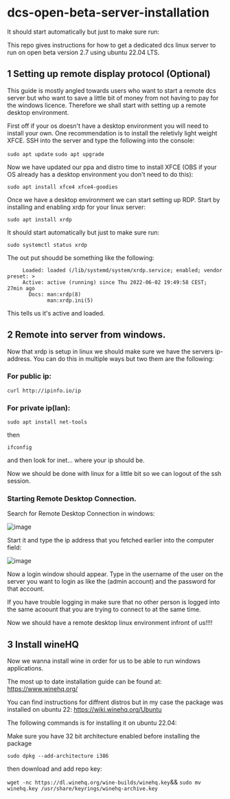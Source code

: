 # dcs-open-beta-server-installation

It should start automatically but just to make sure run:

This repo gives instructions for how to get a dedicated dcs linux server to run on open beta version 2.7 using ubuntu 22.04 LTS.

## 1 Setting up remote display protocol (Optional)
This guide is mostly angled towards users who want to start a remote dcs server but who want to save a little bit of money from not having to pay for the windows licence. Therefore we shall start with setting up a remote desktop environment.

First off if your os doesn't have a desktop environment you will need to install your own. One recommendation is to install the reletivly light weight XFCE. SSH into the server and type the following into the console:

```sudo apt update```
```sudo apt upgrade```

Now we have updated our ppa and distro time to install XFCE (OBS if your OS already has a desktop environment you don't need to do this):

```sudo apt install xfce4 xfce4-goodies```

Once we have a desktop environment we can start setting up RDP. Start by installing and enabling xrdp for your linux server:

```sudo apt install xrdp```

It should start automatically but just to make sure run:

```sudo systemctl status xrdp```

The out put shoudd be something like the following:
```● xrdp.service - xrdp daemon
     Loaded: loaded (/lib/systemd/system/xrdp.service; enabled; vendor preset: >
     Active: active (running) since Thu 2022-06-02 19:49:58 CEST; 27min ago
       Docs: man:xrdp(8)
             man:xrdp.ini(5)
 ```
             
This tells us it's active and loaded.

## 2 Remote into server from windows.

Now that xrdp is setup in linux we should make sure we have the servers ip-address. You can do this in multiple ways but two them are the following:

### For public ip:
```curl http://ipinfo.io/ip```

### For private ip(lan):
```sudo apt install net-tools```

then

```ifconfig```

and then look for inet... where your ip should be.

Now we should be done with linux for a little bit so we can logout of the ssh session.

### Starting Remote Desktop Connection.

Search for Remote Desktop Connection in windows:

![image](https://user-images.githubusercontent.com/66997364/171703613-36f81409-daf5-4eaf-9375-a0035dc421e5.png)

Start it and type the ip address that you fetched earlier into the computer field:

![image](https://user-images.githubusercontent.com/66997364/171704101-6d125d44-a529-4025-8f57-f7f9ec617711.png)

Now a login window should appear. Type in the username of the user on the server you want to login as like the (admin account) and the password for that account.

If you have trouble logging in make sure that no other person is logged into the same acoount that you are trying to connect to at the same time.

Now we should have a remote desktop linux environment infront of us!!!!

## 3 Install wineHQ

Now we wanna install wine in order for us to be able to run windows applications.

The most up to date installation guide can be found at: https://www.winehq.org/

You can find instructions for diffrent distros but in my case the package was installed on ubuntu 22: https://wiki.winehq.org/Ubuntu

The following commands is for installing it on ubuntu 22.04:

Make sure you have 32 bit architecture enabled before installing the package

```sudo dpkg --add-architecture i386```

then download and add repo key:

```wget -nc https://dl.winehq.org/wine-builds/winehq.key```&&
```sudo mv winehq.key /usr/share/keyrings/winehq-archive.key```
